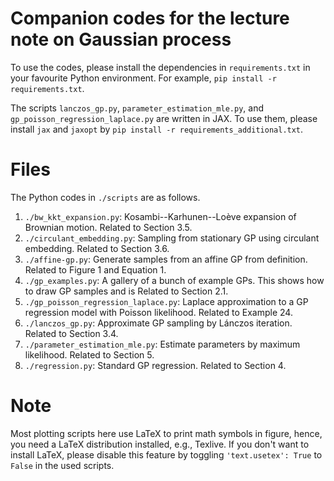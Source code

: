 # Companion codes for the lecture note on Gaussian process

To use the codes, please install the dependencies in `requirements.txt` in your favourite Python environment. For
example, `pip install -r requirements.txt`.

The scripts `lanczos_gp.py`, `parameter_estimation_mle.py`, and `gp_poisson_regression_laplace.py` 
are written in JAX. To use them, please install `jax` and `jaxopt` by `pip install -r requirements_additional.txt`.

# Files

The Python codes in `./scripts` are as follows.

1. `./bw_kkt_expansion.py`: Kosambi--Karhunen--Loève expansion of Brownian motion. Related to Section 3.5.
2. `./circulant_embedding.py`: Sampling from stationary GP using circulant embedding. Related to Section 3.6.
3. `./affine-gp.py`: Generate samples from an affine GP from definition. Related to Figure 1 and Equation 1.
4. `./gp_examples.py`: A gallery of a bunch of example GPs. This shows how to draw GP samples and is Related to Section 2.1.
5. `./gp_poisson_regression_laplace.py`: Laplace approximation to a GP regression model with Poisson likelihood.
   Related to Example 24.
6. `./lanczos_gp.py`: Approximate GP sampling by Lánczos iteration. Related to Section 3.4.
7. `./parameter_estimation_mle.py`: Estimate parameters by maximum likelihood. Related to Section 5.
8. `./regression.py`: Standard GP regression. Related to Section 4.

# Note

Most plotting scripts here use LaTeX to print math symbols in figure, hence, you need a LaTeX distribution installed,
e.g., Texlive. If you don't want to install LaTeX, please disable this feature by toggling `'text.usetex': True`
to `False` in the used scripts.
